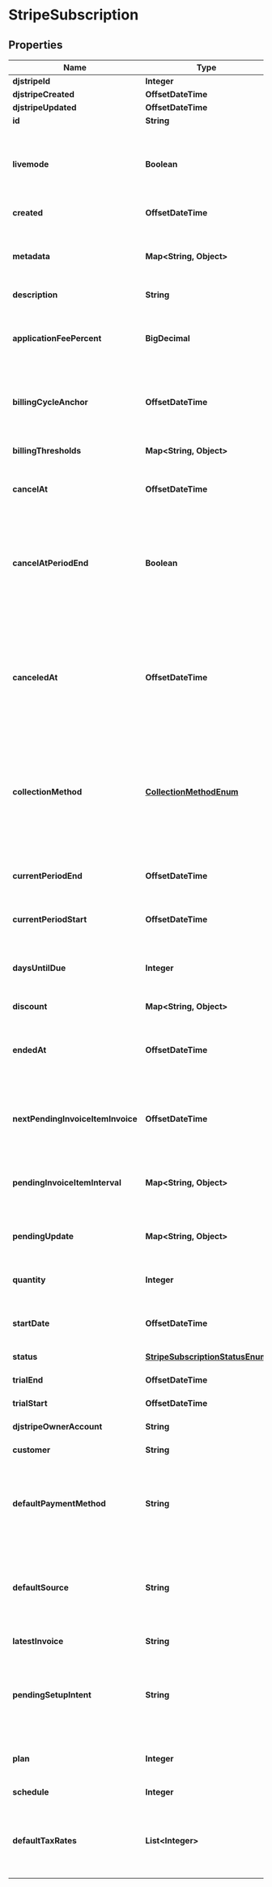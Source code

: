 

# StripeSubscription


## Properties

Name | Type | Description | Notes
------------ | ------------- | ------------- | -------------
**djstripeId** | **Integer** |  |  [readonly]
**djstripeCreated** | **OffsetDateTime** |  |  [readonly]
**djstripeUpdated** | **OffsetDateTime** |  |  [readonly]
**id** | **String** |  | 
**livemode** | **Boolean** | Null here indicates that the livemode status is unknown or was previously unrecorded. Otherwise, this field indicates whether this record comes from Stripe test mode or live mode operation. |  [optional]
**created** | **OffsetDateTime** | The datetime this object was created in stripe. |  [optional]
**metadata** | **Map&lt;String, Object&gt;** | A set of key/value pairs that you can attach to an object. It can be useful for storing additional information about an object in a structured format. |  [optional]
**description** | **String** | A description of this object. |  [optional]
**applicationFeePercent** | **BigDecimal** | A positive decimal that represents the fee percentage of the subscription invoice amount that will be transferred to the application owner&#39;s Stripe account each billing period. |  [optional]
**billingCycleAnchor** | **OffsetDateTime** | Determines the date of the first full invoice, and, for plans with &#x60;month&#x60; or &#x60;year&#x60; intervals, the day of the month for subsequent invoices. |  [optional]
**billingThresholds** | **Map&lt;String, Object&gt;** | Define thresholds at which an invoice will be sent, and the subscription advanced to a new billing period. |  [optional]
**cancelAt** | **OffsetDateTime** | A date in the future at which the subscription will automatically get canceled. |  [optional]
**cancelAtPeriodEnd** | **Boolean** | If the subscription has been canceled with the &#x60;&#x60;at_period_end&#x60;&#x60; flag set to true, &#x60;&#x60;cancel_at_period_end&#x60;&#x60; on the subscription will be true. You can use this attribute to determine whether a subscription that has a status of active is scheduled to be canceled at the end of the current period. |  [optional]
**canceledAt** | **OffsetDateTime** | If the subscription has been canceled, the date of that cancellation. If the subscription was canceled with &#x60;&#x60;cancel_at_period_end&#x60;&#x60;, canceled_at will still reflect the date of the initial cancellation request, not the end of the subscription period when the subscription is automatically moved to a canceled state. |  [optional]
**collectionMethod** | [**CollectionMethodEnum**](CollectionMethodEnum.md) | Either &#x60;charge_automatically&#x60;, or &#x60;send_invoice&#x60;. When charging automatically, Stripe will attempt to pay this subscription at the end of the cycle using the default source attached to the customer. When sending an invoice, Stripe will email your customer an invoice with payment instructions. | 
**currentPeriodEnd** | **OffsetDateTime** | End of the current period for which the subscription has been invoiced. At the end of this period, a new invoice will be created. | 
**currentPeriodStart** | **OffsetDateTime** | Start of the current period for which the subscription has been invoiced. | 
**daysUntilDue** | **Integer** | Number of days a customer has to pay invoices generated by this subscription. This value will be &#x60;null&#x60; for subscriptions where &#x60;billing&#x3D;charge_automatically&#x60;. |  [optional]
**discount** | **Map&lt;String, Object&gt;** |  |  [optional]
**endedAt** | **OffsetDateTime** | If the subscription has ended (either because it was canceled or because the customer was switched to a subscription to a new plan), the date the subscription ended. |  [optional]
**nextPendingInvoiceItemInvoice** | **OffsetDateTime** | Specifies the approximate timestamp on which any pending invoice items will be billed according to the schedule provided at pending_invoice_item_interval. |  [optional]
**pendingInvoiceItemInterval** | **Map&lt;String, Object&gt;** | Specifies an interval for how often to bill for any pending invoice items. It is analogous to calling Create an invoice for the given subscription at the specified interval. |  [optional]
**pendingUpdate** | **Map&lt;String, Object&gt;** | If specified, pending updates that will be applied to the subscription once the latest_invoice has been paid. |  [optional]
**quantity** | **Integer** | The quantity applied to this subscription. This value will be &#x60;null&#x60; for multi-plan subscriptions |  [optional]
**startDate** | **OffsetDateTime** | Date when the subscription was first created. The date might differ from the created date due to backdating. |  [optional]
**status** | [**StripeSubscriptionStatusEnum**](StripeSubscriptionStatusEnum.md) | The status of this subscription. | 
**trialEnd** | **OffsetDateTime** | If the subscription has a trial, the end of that trial. |  [optional]
**trialStart** | **OffsetDateTime** | If the subscription has a trial, the beginning of that trial. |  [optional]
**djstripeOwnerAccount** | **String** | The Stripe Account this object belongs to. |  [optional]
**customer** | **String** | The customer associated with this subscription. | 
**defaultPaymentMethod** | **String** | The default payment method for the subscription. It must belong to the customer associated with the subscription. If not set, invoices will use the default payment method in the customer&#39;s invoice settings. |  [optional]
**defaultSource** | **String** | The default payment source for the subscription. It must belong to the customer associated with the subscription and be in a chargeable state. If not set, defaults to the customer&#39;s default source. |  [optional]
**latestInvoice** | **String** | The most recent invoice this subscription has generated. |  [optional]
**pendingSetupIntent** | **String** | We can use this SetupIntent to collect user authentication when creating a subscription without immediate payment or updating a subscription&#39;s payment method, allowing you to optimize for off-session payments. |  [optional]
**plan** | **Integer** | The plan associated with this subscription. This value will be &#x60;null&#x60; for multi-plan subscriptions |  [optional]
**schedule** | **Integer** | The schedule associated with this subscription. |  [optional]
**defaultTaxRates** | **List&lt;Integer&gt;** | The tax rates that will apply to any subscription item that does not have tax_rates set. Invoices created will have their default_tax_rates populated from the subscription. |  [optional]



